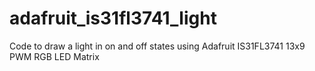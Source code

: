 # adafruit_is31fl3741_light
Code to draw a light in on and off states using Adafruit IS31FL3741 13x9 PWM RGB LED Matrix
